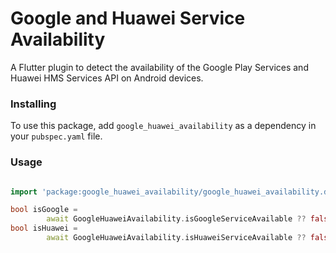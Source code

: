 # Google and Huawei Service Availability
 A Flutter plugin to detect the availability of the Google Play Services and Huawei HMS Services API on Android devices.

### Installing

To use this package, add `google_huawei_availability` as a dependency in your `pubspec.yaml` file.

### Usage

```dart

import 'package:google_huawei_availability/google_huawei_availability.dart';

bool isGoogle =
        await GoogleHuaweiAvailability.isGoogleServiceAvailable ?? false;
bool isHuawei =
        await GoogleHuaweiAvailability.isHuaweiServiceAvailable ?? false;

```
